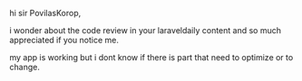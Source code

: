 hi sir PovilasKorop, 

i wonder about the code review in your laraveldaily content
and so much appreciated if you notice me.

my app is working but i dont know if there is part 
that need to optimize or to change.
